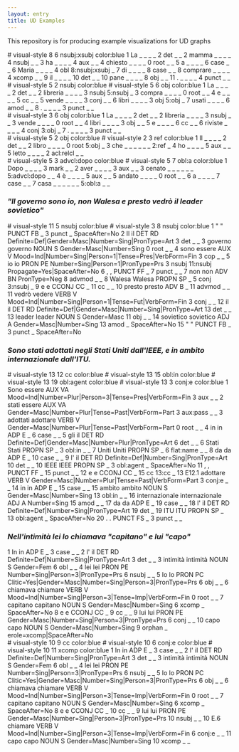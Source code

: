 ```yaml
---
layout: entry
title: UD Examples
---
```

This repository is for producing example visualizations for UD graphs

<div class="conllu-parse" tabs="yes" width="800px" id="xsubj">
# visual-style  8 6 nsubj:xsubj color:blue
1 La  _ _ _ _ 2 det _ _
2 mamma _ _ _ _ 4 nsubj _ _
3 ha  _ _ _ _ 4 aux _ _
4 chiesto _ _ _ _ 0 root _ _
5 a _ _ _ _ 6 case  _ _
6 Maria _ _ _ _ 4 obl 8:nsubj:xsubj _
7 di  _ _ _ _ 8 case  _ _
8 comprare  _ _ _ _ 4 xcomp _ _
9 il  _ _ _ _ 10  det _ _
10  pane  _ _ _ _ 8 obj _ _
11  . _ _ _ _ 4 punct _ _
</div>

<div class="conllu-parse" tabs="yes" width="800px" id="dep propagation">
# visual-style  5 2 nsubj color:blue
# visual-style  5 6 obj color:blue
1 La  _ _ _ _ 2 det _ _
2 libreria _ _ _ _ 3 nsubj 5:nsubj _
3 compra  _ _ _ _ 0 root _ _
4 e _ _ _ _ 5 cc _ _
5 vende _ _ _ _ 3 conj  _ _
6 libri _ _ _ _ 3 obj  5:obj  _
7 usati  _ _ _ _ 6 amod  _ _
8 . _ _ _ _ 3 punct _ _
</div>

<div class="conllu-parse" tabs="yes" width="800px" id="dep propagation">
# visual-style  3 6 obj color:blue
1 La  _ _ _ _ 2 det _ _
2 libreria _ _ _ _ 3 nsubj _ _
3 vende  _ _ _ _ 0 root _ _
4 libri _ _ _ _ 3 obj _ _
5 e _ _ _ _ 6 cc  _ _
6 riviste _ _ _ _ 4 conj  3:obj _
7 . _ _ _ _ 3 punct _ _
</div>

<div class="conllu-parse" tabs="yes" width="800px" id="dep propagation">
# visual-style  5 2 obj color:blue
# visual-style  2 3 ref color:blue
1 Il  _ _ _ _ 2 det _ _
2 libro _ _ _ _ 0 root 5:obj _
3 che  _ _ _ _ _ _ 2:ref _
4 ho  _ _ _ _ 5 aux _ _
5 letto _ _ _ _ 2 acl:relcl  _ _
</div>

<div class="conllu-parse" tabs="yes" width="800px" id="dep propagation">
# visual-style  5 3 advcl:dopo color:blue
# visual-style  5 7 obl:a color:blue
1 Dopo  _ _ _ _ 3 mark _ _
2 aver _ _ _ _ 3 aux _ _
3 cenato  _ _ _ _ _ _ 5:advcl:dopo _ _
4 è  _ _ _ _ 5 aux _ _
5 andato _ _ _ _ 0 root  _ _
6 a _ _ _ _ 7 case  _ _
7 casa  _ _ _ _ _ _ 5:obl:a _ _
</div>

### <i>"Il governo sono io, non Walesa e presto vedrò il leader sovietico"</i>

<div class="conllu-parse" tabs="yes" id="tut-2947">
# visual-style 11 5 nsubj color:blue
# visual-style 3 8 nsubj color:blue
1	"	"	PUNCT	FB	_	3	punct	_	SpaceAfter=No
2	Il	il	DET	RD	Definite=Def|Gender=Masc|Number=Sing|PronType=Art	3	det	_	_
3	governo	governo	NOUN	S	Gender=Masc|Number=Sing	0	root	_	_
4	sono	essere	AUX	V	Mood=Ind|Number=Sing|Person=1|Tense=Pres|VerbForm=Fin	3	cop	_	_
5	io	io	PRON	PE	Number=Sing|Person=1|PronType=Prs	3	nsubj	11:nsubj	Propagate=Yes|SpaceAfter=No
6	,	,	PUNCT	FF	_	7	punct	_	_
7	non	non	ADV	BN	PronType=Neg	8	advmod	_	_
8	Walesa	Walesa	PROPN	SP	_	5	conj	3:nsubj	_
9	e	e	CCONJ	CC	_	11	cc	_	_
10	presto	presto	ADV	B	_	11	advmod	_	_
11	vedrò	vedere	VERB	V	Mood=Ind|Number=Sing|Person=1|Tense=Fut|VerbForm=Fin	3	conj	_	_
12	il	il	DET	RD	Definite=Def|Gender=Masc|Number=Sing|PronType=Art	13	det	_	_
13	leader	leader	NOUN	S	Gender=Masc	11	obj	_	_
14	sovietico	sovietico	ADJ	A	Gender=Masc|Number=Sing	13	amod	_	SpaceAfter=No
15	"	"	PUNCT	FB	_	3	punct	_	SpaceAfter=No
</div>

### <i>Sono stati adottati negli Stati Uniti dall'IEEE, e in ambito internazionale dall'ITU.</i>

<div class="conllu-parse" tabs="yes" id="tut-3427">
# visual-style 13 12 cc color:blue
# visual-style 13 15 obl:in color:blue
# visual-style 13 19 obl:agent color:blue
# visual-style 13 3 conj:e color:blue
1	Sono	essere	AUX	VA	Mood=Ind|Number=Plur|Person=3|Tense=Pres|VerbForm=Fin	3	aux	_	_
2	stati	essere	AUX	VA	Gender=Masc|Number=Plur|Tense=Past|VerbForm=Part	3	aux:pass	_	_
3	adottati	adottare	VERB	V	Gender=Masc|Number=Plur|Tense=Past|VerbForm=Part	0	root	_	_
4	in	in	ADP	E	_	6	case	_	_
5	gli	il	DET	RD	Definite=Def|Gender=Masc|Number=Plur|PronType=Art	6	det	_	_
6	Stati	Stati	PROPN	SP	_	3	obl:in	_	_
7	Uniti	Uniti	PROPN	SP	_	6	flat:name	_	_
8	da	da	ADP	E	_	10	case	_	_
9	l'	il	DET	RD	Definite=Def|Number=Sing|PronType=Art	10	det	_	_
10	IEEE	IEEE	PROPN	SP	_	3	obl:agent	_	SpaceAfter=No
11	,	,	PUNCT	FF	_	15	punct	_	_
12	e	e	CCONJ	CC	_	15	cc	13:cc	_
13	E12.1	adottare	VERB	V	Gender=Masc|Number=Plur|Tense=Past|VerbForm=Part  3 conj:e	_	_
14	in	in	ADP	E	_	15	case	_	_
15	ambito	ambito	NOUN	S	Gender=Masc|Number=Sing	13	obl:in	_	_
16	internazionale	internazionale	ADJ	A	Number=Sing	15	amod	_	_
17	da	da	ADP	E	_	19	case	_	_
18	l'	il	DET	RD	Definite=Def|Number=Sing|PronType=Art	19	det	_
19	ITU	ITU	PROPN	SP	_	13	obl:agent	_	SpaceAfter=No
20	.	.	PUNCT	FS	_	3	punct	_	_
</div>

### <i>Nell'intimità lei lo chiamava "capitano" e lui "capo"</i>

<div class="conllu-parse" tabs="yes" id="isst_tanl-1052">
1 In  in  ADP E _ 3 case  _ _
2 l'  il  DET RD  Definite=Def|Number=Sing|PronType=Art 3 det _ _
3 intimità  intimità  NOUN  S Gender=Fem  6 obl _ _
4 lei lei PRON  PE  Number=Sing|Person=3|PronType=Prs 6 nsubj _ _
5 lo  lo  PRON  PC  Clitic=Yes|Gender=Masc|Number=Sing|Person=3|PronType=Prs  6 obj _ _
6 chiamava  chiamare  VERB  V Mood=Ind|Number=Sing|Person=3|Tense=Imp|VerbForm=Fin  0  root _ _
7 capitano  capitano  NOUN  S Gender=Masc|Number=Sing 6  xcomp _ SpaceAfter=No
8  e e CCONJ CC  _ 9 cc  _ _
9  lui lui PRON  PE  Gender=Masc|Number=Sing|Person=3|PronType=Prs 6 conj  _ _
10  capo  capo  NOUN  S Gender=Masc|Number=Sing 9  orphan  _ erole=xcomp|SpaceAfter=No
</div>

<div class="conllu-parse" tabs="yes" id="isst_tanl-1052">
# visual-style 10 9 cc color:blue
# visual-style 10 6 conj:e color:blue
# visual-style 10 11 xcomp color:blue
1 In  in  ADP E _ 3 case  _ _
2 l'  il  DET RD  Definite=Def|Number=Sing|PronType=Art 3 det _ _
3 intimità  intimità  NOUN  S Gender=Fem  6 obl _ _
4 lei lei PRON  PE  Number=Sing|Person=3|PronType=Prs 6 nsubj _ _
5 lo  lo  PRON  PC  Clitic=Yes|Gender=Masc|Number=Sing|Person=3|PronType=Prs  6 obj _ _
6 chiamava  chiamare  VERB  V Mood=Ind|Number=Sing|Person=3|Tense=Imp|VerbForm=Fin  0  root _ _
7 capitano  capitano  NOUN  S Gender=Masc|Number=Sing 6  xcomp _ SpaceAfter=No
8  e e CCONJ CC  _ 10 cc  _ _ 
9  lui lui PRON  PE  Gender=Masc|Number=Sing|Person=3|PronType=Prs 10 nsubj  _ _
10  E.6  chiamare  VERB  V Mood=Ind|Number=Sing|Person=3|Tense=Imp|VerbForm=Fin  6  conj:e _ _ 
11  capo  capo  NOUN  S Gender=Masc|Number=Sing 10  xcomp  _ _
</div>

